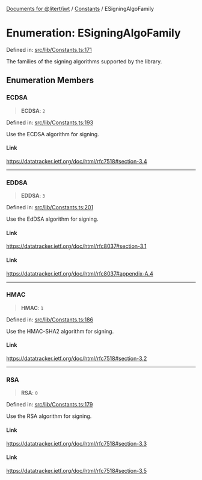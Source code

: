 [Documents for @litert/jwt](../../index.md) / [Constants](../index.md) / ESigningAlgoFamily

# Enumeration: ESigningAlgoFamily

Defined in: [src/lib/Constants.ts:171](https://github.com/litert/jwt.js/blob/master/src/lib/Constants.ts#L171)

The families of the signing algorithms supported by the library.

## Enumeration Members

### ECDSA

> **ECDSA**: `2`

Defined in: [src/lib/Constants.ts:193](https://github.com/litert/jwt.js/blob/master/src/lib/Constants.ts#L193)

Use the ECDSA algorithm for signing.

#### Link

https://datatracker.ietf.org/doc/html/rfc7518#section-3.4

***

### EDDSA

> **EDDSA**: `3`

Defined in: [src/lib/Constants.ts:201](https://github.com/litert/jwt.js/blob/master/src/lib/Constants.ts#L201)

Use the EdDSA algorithm for signing.

#### Link

https://datatracker.ietf.org/doc/html/rfc8037#section-3.1

#### Link

https://datatracker.ietf.org/doc/html/rfc8037#appendix-A.4

***

### HMAC

> **HMAC**: `1`

Defined in: [src/lib/Constants.ts:186](https://github.com/litert/jwt.js/blob/master/src/lib/Constants.ts#L186)

Use the HMAC-SHA2 algorithm for signing.

#### Link

https://datatracker.ietf.org/doc/html/rfc7518#section-3.2

***

### RSA

> **RSA**: `0`

Defined in: [src/lib/Constants.ts:179](https://github.com/litert/jwt.js/blob/master/src/lib/Constants.ts#L179)

Use the RSA algorithm for signing.

#### Link

https://datatracker.ietf.org/doc/html/rfc7518#section-3.3

#### Link

https://datatracker.ietf.org/doc/html/rfc7518#section-3.5
